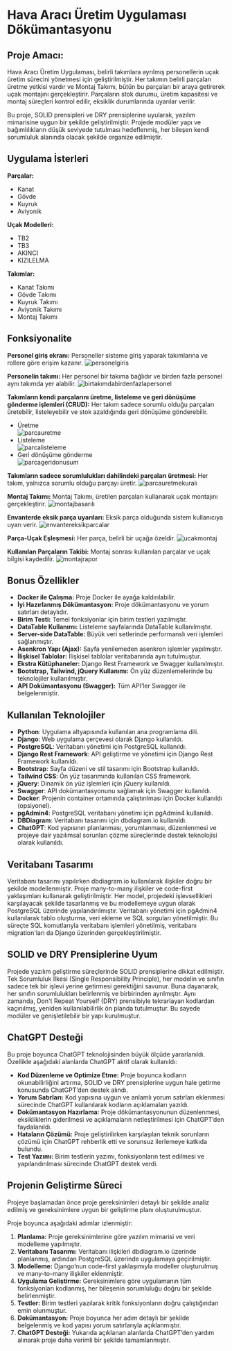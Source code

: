 # Hava Aracı Üretim Uygulaması Dökümantasyonu

## Proje Amacı:
Hava Aracı Üretim Uygulaması, belirli takımlara ayrılmış personellerin uçak üretim sürecini yönetmesi için geliştirilmiştir. Her takımın belirli parçaları üretme yetkisi vardır ve Montaj Takımı, bütün bu parçaları bir araya getirerek uçak montajını gerçekleştirir. Parçaların stok durumu, üretim kapasitesi ve montaj süreçleri kontrol edilir, eksiklik durumlarında uyarılar verilir.

Bu proje, SOLID prensipleri ve DRY prensiplerine uyularak, yazılım mimarisine uygun bir şekilde geliştirilmiştir. Projede modüler yapı ve bağımlılıkların düşük seviyede tutulması hedeflenmiş, her bileşen kendi sorumluluk alanında olacak şekilde organize edilmiştir.

## Uygulama İsterleri
**Parçalar:**
- Kanat
- Gövde
- Kuyruk
- Aviyonik

**Uçak Modelleri:**
- TB2
- TB3
- AKINCI
- KIZILELMA

**Takımlar:**
- Kanat Takımı
- Gövde Takımı
- Kuyruk Takımı
- Aviyonik Takımı
- Montaj Takımı

## Fonksiyonalite
**Personel giriş ekranı:** Personeller sisteme giriş yaparak takımlarına ve rollere göre erişim kazanır.
![personelgiris](https://github.com/user-attachments/assets/45383e9f-648b-47a1-b2ad-5ea6eaf54dad)

**Personelin takımı:** Her personel bir takıma bağlıdır ve birden fazla personel aynı takımda yer alabilir.
![birtakımdabirdenfazlapersonel](https://github.com/user-attachments/assets/9441f702-3fee-4fc5-930e-f5f1e6187ddd)

**Takımların kendi parçalarını üretme, listeleme ve geri dönüşüme gönderme işlemleri (CRUD):** Her takım sadece sorumlu olduğu parçaları üretebilir, listeleyebilir ve stok azaldığında geri dönüşüme gönderebilir.
- Üretme  
![parcauretme](https://github.com/user-attachments/assets/bd9c0bc1-2a79-4e4f-918c-1595ab142388)
- Listeleme  
![parcalisteleme](https://github.com/user-attachments/assets/20b30fee-2421-4851-9abe-a22ec8e3e7e6)
- Geri dönüşüme gönderme  
![parcageridonusum](https://github.com/user-attachments/assets/8a903454-9ff6-478e-b885-d01b35562e79)

**Takımların sadece sorumlulukları dahilindeki parçaları üretmesi:** Her takım, yalnızca sorumlu olduğu parçayı üretir.
![parcauretmekuralı](https://github.com/user-attachments/assets/619c13b0-533f-4f17-ba1d-96c9364027d2)

**Montaj Takımı:** Montaj Takımı, üretilen parçaları kullanarak uçak montajını gerçekleştirir.
![montajbasarılı](https://github.com/user-attachments/assets/9ab843cc-45d8-41a8-98c4-18c23fc6030d)

**Envanterde eksik parça uyarıları:** Eksik parça olduğunda sistem kullanıcıya uyarı verir.
![envantereksikparcalar](https://github.com/user-attachments/assets/e245f009-c28a-42b8-804b-0cc8fa7b9de8)

**Parça-Uçak Eşleşmesi:** Her parça, belirli bir uçağa özeldir.
![ucakmontaj](https://github.com/user-attachments/assets/40574f6e-37bd-4c08-a5e0-7a8e967826c6)

**Kullanılan Parçaların Takibi:** Montaj sonrası kullanılan parçalar ve uçak bilgisi kaydedilir.
![montajrapor](https://github.com/user-attachments/assets/47d61e63-6319-4c23-a64c-38218d672ad6)

## Bonus Özellikler
- **Docker ile Çalışma:** Proje Docker ile ayağa kaldırılabilir.
- **İyi Hazırlanmış Dökümantasyon:** Proje dökümantasyonu ve yorum satırları detaylıdır.
- **Birim Testi:** Temel fonksiyonlar için birim testleri yazılmıştır.
- **DataTable Kullanımı:** Listeleme sayfalarında DataTable kullanılmıştır.
- **Server-side DataTable:** Büyük veri setlerinde performanslı veri işlemleri sağlanmıştır.
- **Asenkron Yapı (Ajax):** Sayfa yenilemeden asenkron işlemler yapılmıştır.
- **İlişkisel Tablolar:** İlişkisel tablolar veritabanında ayrı tutulmuştur.
- **Ekstra Kütüphaneler:** Django Rest Framework ve Swagger kullanılmıştır.
- **Bootstrap, Tailwind, jQuery Kullanımı:** Ön yüz düzenlemelerinde bu teknolojiler kullanılmıştır.
- **API Dokümantasyonu (Swagger):** Tüm API’ler Swagger ile belgelenmiştir.

## Kullanılan Teknolojiler
- **Python**: Uygulama altyapısında kullanılan ana programlama dili.
- **Django**: Web uygulama çerçevesi olarak Django kullanıldı.
- **PostgreSQL**: Veritabanı yönetimi için PostgreSQL kullanıldı.
- **Django Rest Framework**: API geliştirme ve yönetimi için Django Rest Framework kullanıldı.
- **Bootstrap**: Sayfa düzeni ve stil tasarımı için Bootstrap kullanıldı.
- **Tailwind CSS**: Ön yüz tasarımında kullanılan CSS framework.
- **jQuery**: Dinamik ön yüz işlemleri için jQuery kullanıldı.
- **Swagger**: API dokümantasyonunu sağlamak için Swagger kullanıldı.
- **Docker**: Projenin container ortamında çalıştırılması için Docker kullanıldı (opsiyonel).
- **pgAdmin4**: PostgreSQL veritabanı yönetimi için pgAdmin4 kullanıldı.
- **DBDiagram**: Veritabanı tasarımı için dbdiagram.io kullanıldı.
- **ChatGPT**: Kod yapısının planlanması, yorumlanması, düzenlenmesi ve projeye dair yazılımsal sorunları çözme süreçlerinde destek teknolojisi olarak kullanıldı.

## Veritabanı Tasarımı
Veritabanı tasarımı yapılırken dbdiagram.io kullanılarak ilişkiler doğru bir şekilde modellenmiştir. Proje many-to-many ilişkiler ve code-first yaklaşımları kullanarak geliştirilmiştir. Her model, projedeki işlevsellikleri karşılayacak şekilde tasarlanmış ve bu modellemeye uygun olarak PostgreSQL üzerinde yapılandırılmıştır. Veritabanı yönetimi için pgAdmin4 kullanılarak tablo oluşturma, veri ekleme ve SQL sorguları yönetilmiştir. Bu süreçte SQL komutlarıyla veritabanı işlemleri yönetilmiş, veritabanı migration'ları da Django üzerinden gerçekleştirilmiştir.

## SOLID ve DRY Prensiplerine Uyum
Projede yazılım geliştirme süreçlerinde SOLID prensiplerine dikkat edilmiştir. Tek Sorumluluk İlkesi (Single Responsibility Principle), her modelin ve sınıfın sadece tek bir işlevi yerine getirmesi gerektiğini savunur. Buna dayanarak, her sınıfın sorumlulukları belirlenmiş ve birbirinden ayrılmıştır. Aynı zamanda, Don't Repeat Yourself (DRY) prensibiyle tekrarlayan kodlardan kaçınılmış, yeniden kullanılabilirlik ön planda tutulmuştur. Bu sayede modüler ve genişletilebilir bir yapı kurulmuştur.

## ChatGPT Desteği
Bu proje boyunca ChatGPT teknolojisinden büyük ölçüde yararlanıldı. Özellikle aşağıdaki alanlarda ChatGPT aktif olarak kullanıldı:
- **Kod Düzenleme ve Optimize Etme:** Proje boyunca kodların okunabilirliğini artırma, SOLID ve DRY prensiplerine uygun hale getirme konusunda ChatGPT’den destek alındı.
- **Yorum Satırları:** Kod yapısına uygun ve anlamlı yorum satırları eklenmesi sürecinde ChatGPT kullanılarak kodların açıklamaları yazıldı.
- **Dokümantasyon Hazırlama:** Proje dökümantasyonunun düzenlenmesi, eksikliklerin giderilmesi ve açıklamaların netleştirilmesi için ChatGPT’den faydalanıldı.
- **Hataların Çözümü:** Proje geliştirilirken karşılaşılan teknik sorunların çözümü için ChatGPT rehberlik etti ve sorunsuz ilerlemeye katkıda bulundu.
- **Test Yazımı:** Birim testlerin yazımı, fonksiyonların test edilmesi ve yapılandırılması sürecinde ChatGPT destek verdi.

## Projenin Geliştirme Süreci
Projeye başlamadan önce proje gereksinimleri detaylı bir şekilde analiz edilmiş ve gereksinimlere uygun bir geliştirme planı oluşturulmuştur. 

Proje boyunca aşağıdaki adımlar izlenmiştir:
1. **Planlama:** Proje gereksinimlerine göre yazılım mimarisi ve veri modelleme yapılmıştır.
2. **Veritabanı Tasarımı:** Veritabanı ilişkileri dbdiagram.io üzerinde planlanmış, ardından PostgreSQL üzerinde uygulamaya geçirilmiştir.
3. **Modelleme:** Django’nun code-first yaklaşımıyla modeller oluşturulmuş ve many-to-many ilişkiler eklenmiştir.
4. **Uygulama Geliştirme:** Gereksinimlere göre uygulamanın tüm fonksiyonları kodlanmış, her bileşenin sorumluluğu doğru bir şekilde belirlenmiştir.
5. **Testler:** Birim testleri yazılarak kritik fonksiyonların doğru çalıştığından emin olunmuştur.
6. **Dokümantasyon:** Proje boyunca her adım detaylı bir şekilde belgelenmiş ve kod yapısı yorum satırlarıyla açıklanmıştır.
7. **ChatGPT Desteği:** Yukarıda açıklanan alanlarda ChatGPT’den yardım alınarak proje daha verimli bir şekilde tamamlanmıştır.
